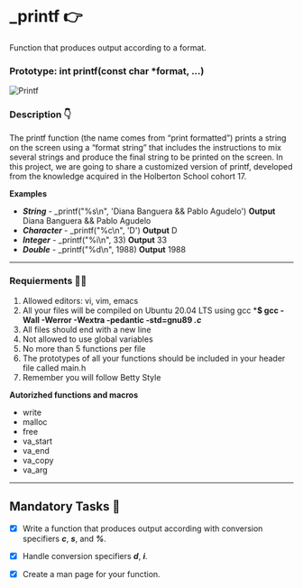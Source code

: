 # _printf 👉                                                
                                                                   
Function that produces output according to a format.               
                                                                   
<h3> Prototype: int printf(const char *format, ...) </h3>

![Printf](https://lh3.googleusercontent.com/XsCvzDZqEi_jKw864glIaaZsZgc1uoRM21vfxWzWLmlG6Ru7FB0HdPJMrliQZh3PZmndyT2KVbsfOE1SC9RxNd5SajsRqtO4XHLhCrBTd19FaJA_2R1go53Q212AS_xwhC_8sthT7tVs_t7WNwYoUBJqdpClYth_FiZnNYf7WRwgWQ0L31gNozA1JIAEsIWF3nqY1guBRZQZeuAZ0A0nNSsxIaf9DE796Cu1lmk09sDU5AtbqvzGO-Oz1znoJxbvE6e0RO5OzEcvYrU_f3D1lsdZYDGg95uMQ_w9Dmz4EUaii9d3rI61b6IKESF89NeDuBnGMM6QyVJy756kqrf2xBWVQVmpQC9RM4MbGXtzbvXwf8dojp6kU3ezzUTAVHq8KyYxdzPQeDtl8gPkByblW8ov2NC32dzfQAb22fl9zAZCN7PoVZdYpu5slDHUDGjH2TybdYJfP_JBVO4mW7BmaoqRIEAZ8o0NTzvNRPrjpTWiYIDRl3Zb3rQCiIOR9LIdg2yj_iwOqtCWr8lUFl2e-jkSd-N03Pn4Ink1cq_Jk-z4lv6SaWEPE4IKUC8mSq6k78Wcz8bruTPDjnNeahmSlAZytRN4L0fkhRRz21SWhZKzxU9Rhl9kZZnuMk3gjDXDCLsALPxKjP7BRr7Sj7iICyOfz9aLj5wX3jPw8-8n41FKqT3a8w_jil870Xn_sWZotYz8jXHHOE5NO3NE7qEskpRSZuxvPph9ph9AzMVmHyvYizBHKbl5Ie2vrEP3C0gS5lc4WMD_hjbEeKlwesAsHbxGwVnAa_0=w350-h155-no?authuser=0) 


                                                                   
### Description 👇                                           
                                                                   
The printf function (the name comes from “print formatted”) prints a string on the screen using a “format string” that includes the instructions to mix several strings and produce the final string to be printed on the screen.
In this project, we are going to share a customized version of printf, developed from the knowledge acquired in the Holberton School cohort 17.

**Examples**
- ***String*** - _printf("%s\n", 'Diana Banguera && Pablo Agudelo') 
              **Output** Diana Banguera && Pablo Agudelo 
- ***Character*** - _printf("%c\n", 'D') 
              **Output** D
- ***Integer*** - _printf("%i\n", 33) 
              **Output** 33
- ***Double*** - _printf("%d\n", 1988) 
              **Output** 1988
              
___________________________________________________________________________________________________________________              

### Requierments 🧏‍♂️
1. Allowed editors: vi, vim, emacs
2. All your files will be compiled on Ubuntu 20.04 LTS using gcc
***$ gcc -Wall -Werror -Wextra -pedantic -std=gnu89 *.c*** 
3. All files should end with a new line
4. Not allowed to use global variables  
5. No more than 5 functions per file
6. The prototypes of all your functions should be included in your header file called main.h
7. Remember you will follow Betty Style

**Autorizhed functions and macros**
- write
- malloc
- free
- va_start
- va_end
- va_copy
- va_arg

___________________________________________________________________________________________________________________

## Mandatory Tasks 📑
- [x] Write a function that produces output according with conversion specifiers ***c***, ***s***, and ***%***.
- [x] Handle conversion specifiers ***d***, ***i***.
- [x] Create a man page for your function.



